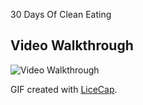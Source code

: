30 Days Of Clean Eating

## Video Walkthrough


<img src='https://media.giphy.com/media/v1.Y2lkPTc5MGI3NjExMjBmeGljcHRva3Fpa2gyMGU0aW5nZ2M3cHZsbWJ3OG14b3RxeXltZCZlcD12MV9pbnRlcm5hbF9naWZfYnlfaWQmY3Q9Zw/YWtXZ4KtNIbLy580HR/giphy.gif' title='Video Walkthrough' width='' alt='Video Walkthrough' />

GIF created with [LiceCap](http://www.cockos.com/licecap/).
